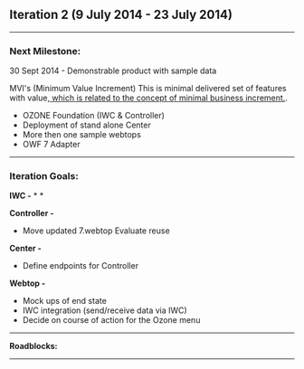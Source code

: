 ## Iteration 2 (9 July 2014 - 23 July 2014)

***

### Next Milestone:
30 Sept 2014 - Demonstrable product with sample data

MVI's (Minimum Value Increment) This is minimal delivered set of features with value[, which is related to the concept of minimal business increment.](http://www.netobjectives.com/minimal-business-increment).
* OZONE Foundation (IWC & Controller)
* Deployment of stand alone Center
* More then one sample webtops
* OWF 7 Adapter

***

### Iteration Goals:
**IWC -**
* 
* 

**Controller -**
* Move updated 7.webtop Evaluate reuse

**Center -**
* Define endpoints for Controller

**Webtop -**
* Mock ups of end state 
* IWC integration (send/receive data via IWC)
* Decide on course of action for the Ozone menu

***

**Roadblocks:**

***